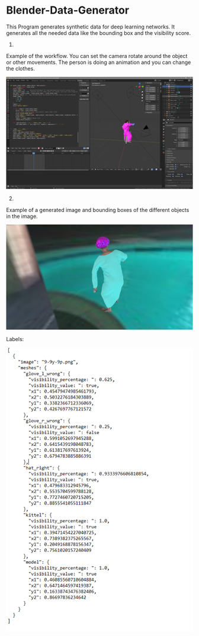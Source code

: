 # Blender-Data-Generator

This Program generates synthetic data for deep learning networks. It generates all the needed data like the bounding box and the visibility score. 

1. 

Example of the workflow. You can set the camera rotate around the object or other movements. The person is doing an animation and you can change the clothes. 

![](https://github.com/BenSa0112/Blender-Data-Generator/blob/master/images/1.png)

2.

Example of a generated image and bounding boxes of the different objects in the image.

![](https://github.com/BenSa0112/Blender-Data-Generator/blob/master/9-9y-9p.png)


Labels:

![](https://github.com/BenSa0112/Blender-Data-Generator/blob/master/images/2.png)

